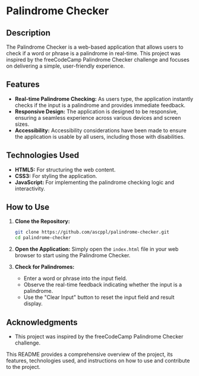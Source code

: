 # Palindrome Checker

## Description

The Palindrome Checker is a web-based application that allows users to check if a word or phrase is a palindrome in real-time. This project was inspired by the freeCodeCamp Palindrome Checker challenge and focuses on delivering a simple, user-friendly experience.

## Features

- **Real-time Palindrome Checking:** As users type, the application instantly checks if the input is a palindrome and provides immediate feedback.
- **Responsive Design:** The application is designed to be responsive, ensuring a seamless experience across various devices and screen sizes.
- **Accessibility:** Accessibility considerations have been made to ensure the application is usable by all users, including those with disabilities.

## Technologies Used

- **HTML5:** For structuring the web content.
- **CSS3:** For styling the application.
- **JavaScript:** For implementing the palindrome checking logic and interactivity.

## How to Use

1. **Clone the Repository:**
   ```bash
   git clone https://github.com/ascppl/palindrome-checker.git
   cd palindrome-checker
   ```

2. **Open the Application:**
   Simply open the `index.html` file in your web browser to start using the Palindrome Checker.

3. **Check for Palindromes:**
   - Enter a word or phrase into the input field.
   - Observe the real-time feedback indicating whether the input is a palindrome.
   - Use the "Clear Input" button to reset the input field and result display.

## Acknowledgments

- This project was inspired by the freeCodeCamp Palindrome Checker challenge.
  
This README provides a comprehensive overview of the project, its features, technologies used, and instructions on how to use and contribute to the project.
